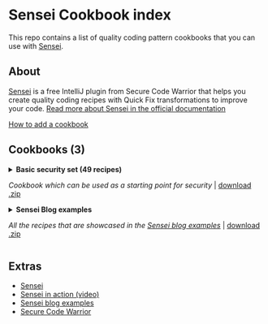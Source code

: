 # Sensei Cookbook index

This repo contains a list of quality coding pattern cookbooks that you can use with [Sensei](https://sensei-docs-beta.securecodewarrior.com).

## About

[Sensei](https://www.securecodewarrior.com/sensei) is a free IntelliJ plugin from Secure Code Warrior
that helps you create quality coding recipes with Quick Fix transformations to improve your code. [Read more about Sensei in the official documentation](https://sensei-docs-beta.securecodewarrior.com)

[How to add a cookbook](howto.md)

## Cookbooks (3)

<details><summary><strong>Basic security set (49 recipes)</strong>

_Cookbook which can be used as a starting point for security_ | [download .zip](https://sensei-cookbook-registry.nonprod.securecodewarrior.com/securecodewarrior/security/basic-protection-set.zip)</summary>

This cookbook contains a set of low effort recipes that can be used to detect, fix and prevent common recurring critical and high severity vulnerabilities. Enabling this cookbook will set a security baseline. The expected outcome from this cookbook is not to fix issues that are currently present in the codebase. Because we expect that these flaws have been detected by existing security measures such as peer reviews, penetration tests, and SAST tools. The main purpose is that we prevent new instances of these issues from being introduced in the codebase. Because catching these typical flaws late during development or even in production would increase the cost and time of fixing the issues significantly. Overall, this cookbook gives you the opportunity to improve the state of security by preventing the reappearance from common flaws.

#### org.yaml.snakeyaml

Protection against code injection

- org.yaml.snakeyaml.Yaml

#### java.sql

Protection against sql injection

- java.sql.Statement
- java.sql.Connection

#### java.xml

Protection against XML External Entities/Entity Expansion

- javax.xml.parsers.DocumentBuilderFactory
- javax.xml.parsers.SAXParserFactory
- javax.xml.transform.TransformerFactory
- javax.xml.validation.SchemaFactory
- javax.xml.xpath.XPathFactory

<details><summary><strong>Basic Protection Set Recipes List</strong></summary>

[Basic Protection Set Recipes Github](https://github.com/SecureCodeWarrior/cookbook-basic-protection-set)

- Crypto: Cipher: Insecure Asymmetric Cryptographic Algorithm 
    - _This cryptographic algorithm is not recommended_
- Data Protection - Cryptography: Avoid cryptographic weakness: Use strong symmetric cryptographic algorithm 
    - _Could lead to cryptographic weakness_
- Crypto: KeyAgreement: Insecure Cryptographic Algorithm 
    - _This cryptographic algorithm is insecure_
- Crypto: KeyAgreement: Guide on Approved Cryptographic Algorithm
    - _This cryptographic algorithm is not recommended_
- Crypto: KeyPair Generation: Insecure Cryptographic Algorithm 
    - _This cryptographic algorithm is insecure_
- Crypto: KeyPair Generation: Non Standard Cryptographic Algorithm 
    - _This cryptographic algorithm is not recommended_
- Crypto: KeyPair Generation: Approved Standard Cryptographic Algorithm 
    - _This cryptographic algorithm is not recommended_
- Crypto: Signature: Insecure Hashing Algorithm 
    - _This hashing algorithm is not recommended for cryptographic use_
- Crypto: Signature: Non Standard Hashing Algorithm 
    - _This hashing algorithm is not recommended for cryptographic use_
- Crypto: Signature: Approved Hashing Algorithm
    - _This hashing algorithm is not recommended for cryptographic use_
- Data Protection - Cryptography: Avoid brute forcing: Use sufficiently long key sizes: keyGenerator 
    - _Could lead to brute forcing or other cryptographic weakness_
- Data Protection - Cryptography: Avoid cryptographic weakness: Use sufficiently long key sizes: keyGenerator bad value
    - _Could lead to brute forcing or other cryptographic weakness_
- Data Protection - Cryptography: Avoid cryptographic weakness: Use appropriate key pair generation algorithm: insecure 
    - _Could lead to cryptographic weakness_
- Data Protection - Cryptography: Avoid cryptographic weakness: Use appropriate key pair generation algorithm: not recommended 
    - _Could lead to cryptographic weakness_
- Data Protection - Cryptography: Avoid cryptographic weakness: Use appropriate secret key generation algorithm: DES family 
    - _Could lead to cryptographic weakness_
- Data Protection - Cryptography: Avoid cryptographic weakness: Use appropriate secret key generation algorithm: Hmac family 
    - _Could lead to cryptographic weakness_
- Data Protection - Cryptography: Avoid cryptographic weakness: Use appropriate secret key generation algorithm: Hmac family 1
    - _Could lead to cryptographic weakness_
- Data Protection - Cryptography: Avoid cryptographic weakness: Use appropriate secret key generation algorithm: Other algorithms 
    - _Could lead to cryptographic weakness_
- Data Protection - Cryptography: Avoid cryptographic weakness: Use appropriate secret key generation algorithm: insecure SecretKeyFactory 
    - _Could lead to cryptographic weakness_
- Data Protection - Cryptography: Avoid cryptographic weakness: Use appropriate secret key generation algorithm: not recommended SecretKeyFactory 
    - _This cryptographic algorithm is not recommended_
- Data Protection - Cryptography: Avoid cryptographic weakness: Use appropriate secret key generation algorithm: other SecretKeyFactory 
    - _Could lead to cryptographic weakness_
- Data Protection - Cryptography: Avoid cryptographic weakness: Use sufficiently long key sizes: keyPairGenerator 
    - _Could lead to brute forcing or other cryptographic weakness_
- Data Protection - Cryptography: Avoid cryptographic weakness: Use sufficiently long key sizes: keyPairGenerator bad value 
    - _Could lead to brute forcing or other cryptographic weakness_
- Data Protection - Secure Data Storage: Avoid data exposure: Use Cipher instead of NullCipher 
    - _Could lead to data exposure_
- Data: Injection: Parameterize LDAP Filters: DirContext#search
    - _Could lead to LDAP Injection_
- Portability Flaw: Avoid locale dependent comparisons: equals after case conversion
    - _Could behave differently based on the systems locale_
- TLS: Weak Encryption: Insecure Version 
    - _Could lead to Data Exposure_
- TLS: Weak Encryption: Outdated Version
    - _Could lead to Data Exposure_
- Injection: Avoid XML Injection: Use setSchema 
    - _Could lead to XML Injection_
- Injection: Avoid XML Injection: Use setFeature 
    - _Could lead to XML Injection_
- Injection: Avoid XML Injection: setFeature with bad value
    - _Could lead to XML Injection_
- Input Validation: Avoid XXE: Do not set DocumentBuilderFactory external-parameter-entities to true 
    - _Could lead to XXE_
- Input Validation: Avoid XXE: Do not set DocumentBuilderFactory load-external-dtd to true 
    - _Could lead to XXE_
- Input Validation: Avoid XXE: Do not set DocumentBuilderFactory setXIncludeAware to true 
    - _Could lead to XXE_
- Input Validation: Avoid XXE: Do not set DocumentBuilderFactory setExpandEntityReferences to true 
    - _Could lead to XXE_
- InputValidation: Avoid XXE: Do not set XMLInputFactory Property to true 
    - _Could lead to XXE_
- XML External Entities: DocumentBuilderFactory setExpandEntityReferences: to false 
    - _Could lead to XXE_
- XML External Entities: DocumentBuilderFactory setFeature: dissallow-doctype-decl 
    - _Could lead to XXE_
- XML External Entities: DocumentBuilderFactory setFeature: external-parameter-entities should be set first 
    - _Could lead to XXE_
- XML External Entities: DocumentBuilderFactory setFeature: load-external-dtd 
    - _Could lead to XXE_
- XML External Entities: DocumentBuilderFactory setXIncludeAware 
    - _Could lead to XXE_
- XML External Entities: DocumentBuilderFactory setFeature: dissallow-doctype-decl wrong boolean 
    - _Could lead to XXE_
- XML External Entities: XMLInputFactory.IS_SUPPORTING_EXTERNAL_ENTITIES
    - _Could lead to XXE_
- XML External Entities: XMLInputFactory.SUPPORT_DTD
    - _Could lead to XXE_
- Injection: Avoid SQL Injection: Use Parameterized Queries (PreparedStatement)
    - _Could lead to SQL Injection_
- Injection: Avoid SQL Injection: Use Parameterized Queries (Statement)
    - _Could lead to SQL Injection_
- Injection: Avoid Code Injection: Use SafeConstructor: no arguments
    - _Could lead to Remote Code Execution_
- Injection: Avoid Code Injection: Use SafeConstructor: 1st argument of type Constructor
    - _Could lead to Remote Code Execution_
- Injection: Avoid Code Injection: Use SafeConstructor: arguments, but no Constructor argument
    - _Could lead to Remote Code Execution_
</details>

</details>

<details><summary><strong>Sensei Blog examples</strong>


_All the recipes that are showcased in the [Sensei blog examples](https://github.com/SecureCodeWarrior/sensei-blog-examples)_ | [download .zip](https://sensei-cookbook-registry.nonprod.securecodewarrior.com/securecodewarrior/blog-examples/sensei-blog-examples.zip)</summary>


#### Contents

- POJO
    - Converting System.out.println to using a Logger
    - Adding a Private Constructor to a Utility Class
    - Basic Immutability
- JUnit 5
    - Adding and Removing Annotations
    - Adding Parameters to Annotations
    - Creating Library Documentation Links to Tutorials and Examples
    - Amending Visibility Modifiers of Methods and Classes
- Guice
    - Detecting Forgotten Guice Dependency Injection Wiring
- SQL Injection Fixes
    - Fix SQL Injection Vulnerability

<details><summary><strong>Blog Examples List (19 recipes)</strong></summary>

[Sensei Blog Examples Recipes Github](https://github.com/SecureCodeWarrior/sensei-blog-examples)

- JUnit: Make @Disabled @Test from SKIPTHIS
    - _Stop naming methods SKIPTHIS, use @Disabled @Test instead_
- JUnit: in SkipThisTest remove @Disabled and revert to SKIPTHIS
    - _remove @Disabled and revert to SKIPTHIS for demo purposes in the project_
- Logger: use logger instead of println
    - _use logger instead of println - remember stop using System.out.println_
- Logger: add logger
    - _Add logger to class_
- remember to add disabled description
    - _@Disabled should really have a description explaining why_
- Junit docs link
    - _Learn about JUnit @Test method_
- learn about parameterized tests
    - _learn about parameterized tests_
- Static Classes: create private constructor
    - _create a private constructor for static classes_
- Test Classes in JUnit 5 do not need to be public
    - _Test Classes in JUnit 5 do not need to be public_
- JUnit: JUnit 5 test methods do not need to be public
    - _JUnit 5 test methods do not need public visibility_
- Guice Injected Field Not Public
    - _If the Injected field is not public then the code might not be wired up._
- sql injection - use a parameterized query
    - _execute query with untrusted inputs is vulnerable to SQL Injection_
- Immutable: use final classes to prevent extension
    - _Make the classes final to prevent people extending as mutable_
- JUnit: Junit 5 Test classes do not need to be public
    - _Junit 5 Test classes do not need to be public_
- Immutable: Fields should be final and set in the constructor
    - _Making fields final can highlight mutability issues_
- Immutable: default constructor should set field values from parameters
    - _avoid default constructor and create a private constructor that sets the field values_
- Immutable: delete public void setters
    - _void setters can be replaced with use of constructor or static factory methods_
- Immutable: avoid setters that return values
    - _avoid setters methods that return values_
- Immutable: avoid void methods
    - _void methods have side-effects, return a new object or primitve instead_
</details>

</details>


## Extras

- [Sensei](https://www.securecodewarrior.com/sensei)
- [Sensei in action (video)](https://www.youtube.com/watch?v=mjXGliXJ7M8)
- [Sensei blog examples](https://github.com/SecureCodeWarrior/sensei-blog-examples)
- [Secure Code Warrior](https://www.securecodewarrior.com)

